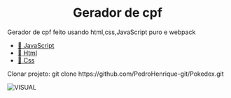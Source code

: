<h1 align="center">Gerador de cpf</h1>

<p align="left">
  Gerador de cpf feito usando html,css,JavaScript puro e webpack<br>
</p>

<p align="left">
    <ul>
        <li><a href="https://developer.mozilla.org/pt-BR/docs/Aprender/JavaScript">🔗 JavaScript</a></li>
        <li><a href="https://developer.mozilla.org/pt-BR/docs/Web/HTML">🔗 Html</a></li>
        <li><a href="https://developer.mozilla.org/pt-BR/docs/Web/CSS">🔗 Css</a></li>
    </ul>
</p>

<p align="left">
    Clonar projeto: git clone https://github.com/PedroHenrique-git/Pokedex.git
</p>
 
 ![VISUAL](captura.PNG)
